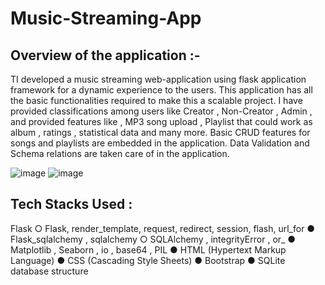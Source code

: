 # Music-Streaming-App

## Overview of the application :- 
TI developed a music streaming web-application using flask application
framework for a dynamic experience to the users. This application has all the basic
functionalities required to make this a scalable project. I have provided classifications
among users like Creator , Non-Creator , Admin , and provided features like , MP3 song
upload , Playlist that could work as album , ratings , statistical data and many more.
Basic CRUD features for songs and playlists are embedded in the application. Data
Validation and Schema relations are taken care of in the application.

![image](https://github.com/arch-adi21/Music-Streaming-App/assets/155255348/3e94ec2c-ca19-44fe-80c9-4c5932485417)
![image](https://github.com/arch-adi21/Music-Streaming-App/assets/155255348/59eca961-2167-4f81-aebc-7937dfaf7354)


## Tech Stacks Used :

Flask
○ Flask, render_template, request, redirect, session, flash, url_for
● Flask_sqlalchemy , sqlalchemy
○ SQLAlchemy , integrityError , or_
● Matplotlib , Seaborn , io , base64 , PIL
● HTML (Hypertext Markup Language)
● CSS (Cascading Style Sheets)
● Bootstrap
● SQLite database structure

